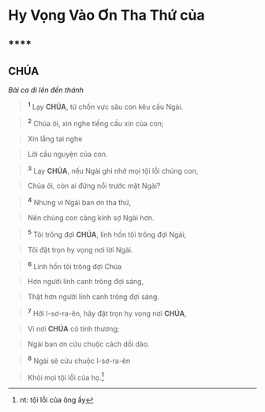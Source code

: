 # Hy Vọng Vào Ơn Tha Thứ của

## ****

## CHÚA
*Bài ca đi lên đền thánh*

> <sup><b>1</b></sup> Lạy **CHÚA**, từ chốn vực sâu con kêu cầu Ngài.
>


> <sup><b>2</b></sup> Chúa ôi, xin nghe tiếng cầu xin của con;
>


> Xin lắng tai nghe
>


> Lời cầu nguyện của con.
>


> <sup><b>3</b></sup> Lạy **CHÚA**, nếu Ngài ghi nhớ mọi tội lỗi chúng con,
>


> Chúa ôi, còn ai đứng nổi trước mặt Ngài?
>


> <sup><b>4</b></sup> Nhưng vì Ngài ban ơn tha thứ,
>


> Nên chúng con càng kính sợ Ngài hơn.
>


> <sup><b>5</b></sup> Tôi trông đợi **CHÚA**, linh hồn tôi trông đợi Ngài;
>


> Tôi đặt trọn hy vọng nơi lời Ngài.
>


> <sup><b>6</b></sup> Linh hồn tôi trông đợi Chúa
>


> Hơn người lính canh trông đợi sáng,
>


> Thật hơn người lính canh trông đợi sáng.
>


> <sup><b>7</b></sup> Hỡi I-sơ-ra-ên, hãy đặt trọn hy vọng nơi **CHÚA**,
>


> Vì nơi **CHÚA** có tình thương;
>


> Ngài ban ơn cứu chuộc cách dồi dào.
>


> <sup><b>8</b></sup> Ngài sẽ cứu chuộc I-sơ-ra-ên
>


> Khỏi mọi tội lỗi của họ.[^1-70c8246d-7463-44ef-b1d9-9beb93c3aac3]
>

[^1-70c8246d-7463-44ef-b1d9-9beb93c3aac3]: nt: tội lỗi của ông ấy